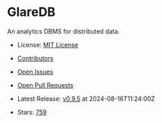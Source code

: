 # GlareDB

An analytics DBMS for distributed data.
- License: [MIT License](https://spdx.org/licenses/MIT.html)

- [Contributors](https://github.com/GlareDB/glaredb/graphs/contributors)
- [Open Issues](https://github.com/GlareDB/glaredb/issues?q=sort%3Aupdated-desc+is%3Aissue+is%3Aopen)
- [Open Pull Requests](https://github.com/GlareDB/glaredb/pulls?q=sort%3Aupdated-desc+is%3Apr+is%3Aopen)
- Latest Release: [v0.9.5](https://github.com/GlareDB/glaredb/releases/tag/v0.9.5) at 2024-08-16T11:24:00Z

- Stars: [759](https://github.com/GlareDB/glaredb/stargazers)

